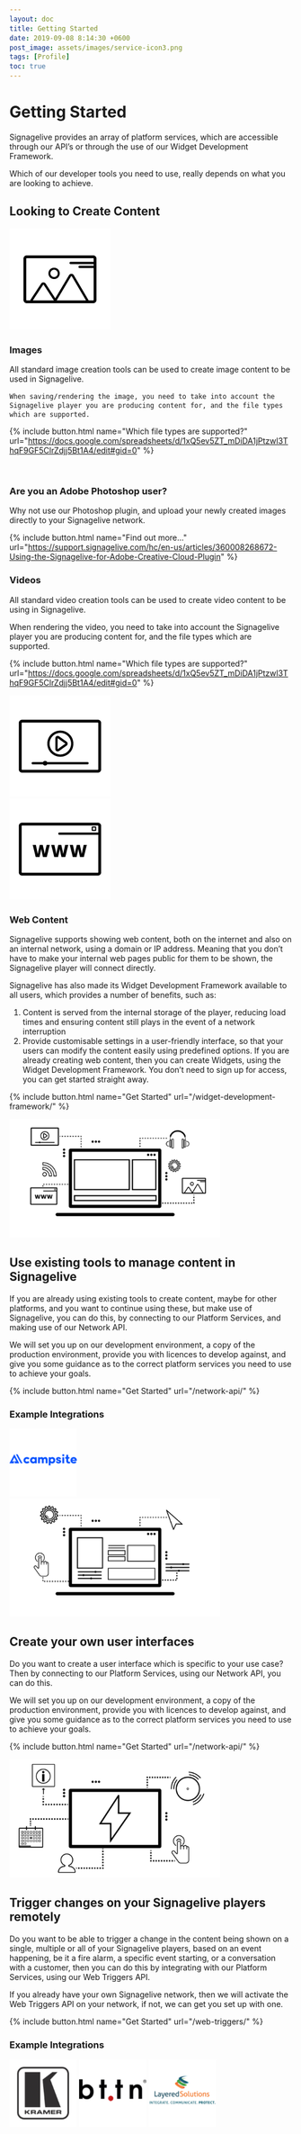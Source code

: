 ```yaml
---
layout: doc
title: Getting Started
date: 2019-09-08 8:14:30 +0600
post_image: assets/images/service-icon3.png
tags: [Profile]
toc: true
---
```

# Getting Started

Signagelive provides an array of platform services, which are accessible through our API’s or through the use of our Widget Development Framework.

Which of our developer tools you need to use, really depends on what you are looking to achieve.

## Looking to Create Content

<div class="flex row space-around">

<div class="flex col align-center justify-center">
    <img src="/assets/images/getting-started/images.png" class="smallZone">
</div>

<div class="flex col">
    <h3 class="no_toc"> Images </h3>
    All standard image creation tools can be used to create image content to be used in Signagelive.

    When saving/rendering the image, you need to take into account the Signagelive player you are producing content for, and the file types which are supported.

{% include button.html name="Which file types are supported?" url="https://docs.google.com/spreadsheets/d/1xQ5ev5ZT_mDiDA1jPtzwl3ThqF9GF5ClrZdjj5Bt1A4/edit#gid=0" %}

<br>

<h3> Are you an Adobe Photoshop user? </h3>

Why not use our Photoshop plugin, and upload your newly created images directly to your Signagelive network.

{% include button.html name="Find out more..." url="https://support.signagelive.com/hc/en-us/articles/360008268672-Using-the-Signagelive-for-Adobe-Creative-Cloud-Plugin" %}

</div>

</div>

<div class="flex row space-around">

<div class="flex col">
<h3> Videos </h3>

All standard video creation tools can be used to create video content to be using in Signagelive.

When rendering the video, you need to take into account the Signagelive player you are producing content for, and the file types which are supported.

{% include button.html name="Which file types are supported?" url="https://docs.google.com/spreadsheets/d/1xQ5ev5ZT_mDiDA1jPtzwl3ThqF9GF5ClrZdjj5Bt1A4/edit#gid=0" %}

</div>

<div class="flex col align-center justify-center">
    <img src="/assets/images/getting-started/videos.png" class="smallZone">
</div>

</div>

<div class="flex row space-around">

<div class="flex col align-center justify-center">
    <img src="/assets/images/getting-started/webContent.png" class="smallZone">
</div>

<div class="flex col">
<h3> Web Content </h3>
	
Signagelive supports showing web content, both on the internet and also on an internal network, using a domain or IP address. Meaning that you don’t have to make your internal web pages public for them to be shown, the Signagelive player will connect directly.

Signagelive has also made its Widget Development Framework available to all users, which provides a number of benefits, such as:

1. Content is served from the internal storage of the player, reducing load times and ensuring content still plays in the event of a network interruption
2. Provide customisable settings in a user-friendly interface, so that your users can modify the content easily using predefined options.
If you are already creating web content, then you can create Widgets, using the Widget Development Framework. You don’t need to sign up for access, you can get started straight away.

{% include button.html name="Get Started" url="/widget-development-framework/" %}

</div>

</div>

<div class="flex row space-around">

<div class="flex col align-center justify-center">
    <img src="/assets/images/getting-started/content-1500x844.png" height="211" width="375">
</div>

<div class="flex col">
<h2> Use existing tools to manage content in Signagelive </h2>

If you are already using existing tools to create content, maybe for other platforms, and you want to continue using these, but make use of Signagelive, you can do this, by connecting to our Platform Services, and making use of our Network API.

We will set you up on our development environment, a copy of the production environment, provide you with licences to develop against, and give you some guidance as to the correct platform services you need to use to achieve your goals.


{% include button.html name="Get Started" url="/network-api/" %}

</div>

</div>

### Example Integrations

<div class="flex row space-around">

<img src="/assets/images/getting-started/campsite_small-120x120.png">

</div>

<div class="flex row space-around">

<div class="flex col align-center justify-center">
    <img src="/assets/images/getting-started/customUI-1500x844.png" height="211" width="375">
</div>

<div class="flex col">
<h2> Create your own user interfaces </h2>

Do you want to create a user interface which is specific to your use case? Then by connecting to our Platform Services, using our Network API, you can do this.

We will set you up on our development environment, a copy of the production environment, provide you with licences to develop against, and give you some guidance as to the correct platform services you need to use to achieve your goals.

{% include button.html name="Get Started" url="/network-api/" %}

</div>

</div>

<div class="flex row space-around">

<div class="flex col align-center justify-center">
    <img src="/assets/images/getting-started/triggers-1500x844.png" height="211" width="375">
</div>

<div class="flex col">
<h2> Trigger changes on your Signagelive players remotely </h2>

Do you want to be able to trigger a change in the content being shown on a single, multiple or all of your Signagelive players, based on an event happening, be it a fire alarm, a specific event starting, or a conversation with a customer, then you can do this by integrating with our Platform Services, using our Web Triggers API.

If you already have your own Signagelive network, then we will activate the Web Triggers API on your network, if not, we can get you set up with one.

{% include button.html name="Get Started" url="/web-triggers/" %}

</div>

</div>

### Example Integrations

<div class="flex row space-around">

<img src="/assets/images/getting-started/kramerdownload-120x120.png">

<img src="/assets/images/getting-started/bttn_small-120x120.png">

<img src="/assets/images/getting-started/LayeredSolutions_Small-120x120.png">

</div>

<style>
    .smallZone {
        height: 180px;
        width: 180px;
    }

    .align-center {
        align-items: center;
        -webkit-align-items: center;
    }

    .justify-center {
        justify-content: center;
        -webkit-justify-content: center;
    }
</style>
